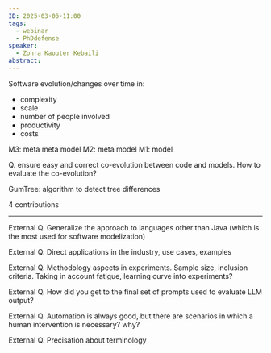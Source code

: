 ```yaml
---
ID: 2025-03-05-11:00
tags:
  - webinar
  - PhDdefense
speaker:
  - Zohra Kaouter Kebaili
abstract:
---
```

Software evolution/changes over time in:
- complexity
- scale
- number of people involved
- productivity
- costs

M3: meta meta model
M2: meta model
M1: model


Q. ensure easy and correct co-evolution between code and models. How to evaluate the co-evolution?

GumTree: algorithm to detect tree differences

4 contributions

---

External Q. Generalize the approach to languages other than Java (which is the most used for software modelization)

External Q. Direct applications in the industry, use cases, examples

External Q. Methodology aspects in experiments. Sample size, inclusion criteria. Taking in account fatigue, learning curve into experiments?

External Q. How did you get to the final set of prompts used to evaluate LLM output?

External Q. Automation is always good, but there are scenarios in which a human intervention is necessary? why?

External Q. Precisation about terminology